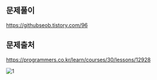 ## 문제풀이
https://githubseob.tistory.com/96
## 문제출처
https://programmers.co.kr/learn/courses/30/lessons/12928

![1](https://user-images.githubusercontent.com/83795383/133082772-23de4e4b-2d4e-4bc1-95a8-13940da8848e.jpg)
